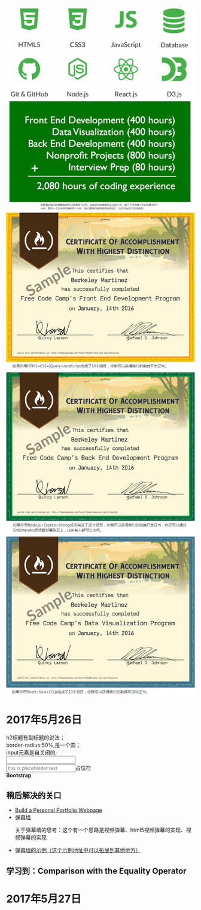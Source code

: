 <img src="FCC.jpg"/><br/>
<img src="needtime.jpg"/><br/>
<img src="web.jpg"/><br/>
<img src="back.jpg"/><br/>
<img src="seedate.jpg"/><br/>
<h1>2017年5月26日</h1>
<p>h2标题有副标题的说法；<br>
border-radius:50%,是一个圆；<br>
input元素是自关闭的;<br>
<input type="text"/><br/>
<input type="text" placeholder="this is placeholder text">占位符<br/>
<strong>Bootstrap</strong>
<h2>稍后解决的关口</h2>
<ul>
<li><a href="https://codepen.io/freeCodeCamp/full/YqLyXB/">Build a Personal Portfolio Webpage</a></li>
<li><a href="#">弹幕墙</a><br/>
<p>关于弹幕墙的思考：这个有一个思路是视频弹幕、html5视频弹幕的实现、视频弹幕的实现</p>
</li>
<li><a href="https://github.com/WildDogTeam/demo-js-danmu">弹幕墙的示例（这个示例地址中可以拓展到其他地方）</a></li>
</ul>
</p>
<h2>学习到：Comparison with the Equality Operator</h2>
<h1>2017年5月27日</h1>



